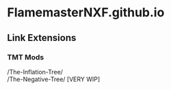 # FlamemasterNXF.github.io
## Link Extensions 
### TMT Mods
/The-Inflation-Tree/ <br>
/The-Negative-Tree/ [VERY WIP]
